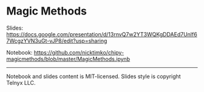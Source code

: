# Magic Methods

Slides: https://docs.google.com/presentation/d/13rnvQ7w2YT3WQKgDDAEd7Unlf67WcgzYVN3uGt-vJP8/edit?usp=sharing

Notebook: https://github.com/nicktimko/chipy-magicmethods/blob/master/MagicMethods.ipynb

---

Notebook and slides content is MIT-licensed.
Slides style is copyright Telnyx LLC.
